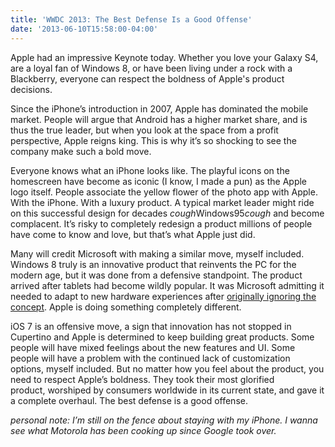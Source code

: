 ```yaml
---
title: 'WWDC 2013: The Best Defense Is a Good Offense'
date: '2013-06-10T15:58:00-04:00'
---
```

Apple had an impressive Keynote today. Whether you love your Galaxy S4, are a loyal fan of Windows 8, or have been living under a rock with a Blackberry, everyone can respect the boldness of Apple's product decisions.

Since the iPhone’s introduction in 2007, Apple has dominated the mobile market. People will argue that Android has a higher market share, and is thus the true leader, but when you look at the space from a profit perspective, Apple reigns king. This is why it’s so shocking to see the company make such a bold move.

Everyone knows what an iPhone looks like. The playful icons on the homescreen have become as iconic (I know, I made a pun) as the Apple logo itself. People associate the yellow flower of the photo app with Apple. With the iPhone. With a luxury product. A typical market leader might ride on this successful design for decades *cough*Windows95*cough* and become complacent. It’s risky to completely redesign a product millions of people have come to know and love, but that’s what Apple just did.

Many will credit Microsoft with making a similar move, myself included. Windows 8 truly is an innovative product that reinvents the PC for the modern age, but it was done from a defensive standpoint. The product arrived after tablets had become wildly popular. It was Microsoft admitting it needed to adapt to new hardware experiences after [originally ignoring the concept](https://www.youtube.com/watch?v=VWkRgNTJZuM). Apple is doing something completely different.

iOS 7 is an offensive move, a sign that innovation has not stopped in Cupertino and Apple is determined to keep building great products. Some people will have mixed feelings about the new features and UI. Some people will have a problem with the continued lack of customization options, myself included. But no matter how you feel about the product, you need to respect Apple’s boldness. They took their most glorified product, worshiped by consumers worldwide in its current state, and gave it a complete overhaul. The best defense is a good offense.

*personal note: I’m still on the fence about staying with my iPhone. I wanna see what Motorola has been cooking up since Google took over.*
